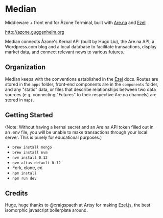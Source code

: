 # Median

Middleware + front end for Åzone Terminal, built with [Are.na](https://www.are.na) and [Ezel](http://ezeljs.com/)

http://azone.guggenheim.org

Median connects Åzone's Kernal API (built by Hugo Liu), the Are.na API, a Wordpress.com blog and a local database to facilitate transactions, display market data, and connect relevant news to various futures.

## Organization

Median keeps with the conventions established in the [Ezel](http://ezeljs.com/) docs. Routes are stored in the `apps` folder, front-end components are in the `components` folder, and any "static" data, or files that describe relationships between two data sources (e.g. connecting "Futures" to their respective Are.na channels) are stored in `maps`.

## Getting Started

(Note: Without having a kernal secret and an Are.na API token filled out in an .env file, you will be unable to make transactions through your local server. This is purely for educational purposes.)

* `brew install mongo`
* `brew install nvm`
* `nvm install 0.12`
* `nvm alias default 0.12`
* Fork, clone, cd
* `npm install`
* `npm run dev`

## Credits
Huge, huge thanks to @craigspaeth at Artsy for making [Ezel.js](http://ezeljs.com/), the best isomorphic javascript boilerplate around.
